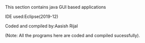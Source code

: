 This section contains java GUI based applications

IDE used:Eclipse(2019-12)

Coded and compiled by:Aasish Rijal

(Note: All the programs here are coded and  compiled sucessfully).
